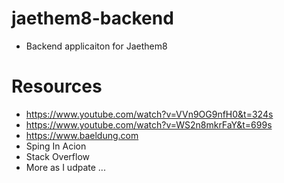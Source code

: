 # jaethem8-backend

- Backend applicaiton for Jaethem8

# Resources

- https://www.youtube.com/watch?v=VVn9OG9nfH0&t=324s
- https://www.youtube.com/watch?v=WS2n8mkrFaY&t=699s
- https://www.baeldung.com
- Sping In Acion
- Stack Overflow
- More as I udpate ...
